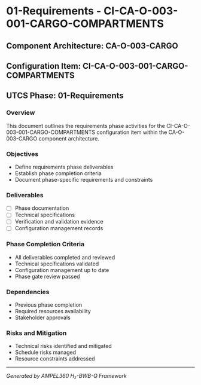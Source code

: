 # 01-Requirements - CI-CA-O-003-001-CARGO-COMPARTMENTS

## Component Architecture: CA-O-003-CARGO
## Configuration Item: CI-CA-O-003-001-CARGO-COMPARTMENTS
## UTCS Phase: 01-Requirements

### Overview
This document outlines the requirements phase activities for the CI-CA-O-003-001-CARGO-COMPARTMENTS configuration item within the CA-O-003-CARGO component architecture.

### Objectives
- Define requirements phase deliverables
- Establish phase completion criteria
- Document phase-specific requirements and constraints

### Deliverables
- [ ] Phase documentation
- [ ] Technical specifications
- [ ] Verification and validation evidence
- [ ] Configuration management records

### Phase Completion Criteria
- All deliverables completed and reviewed
- Technical specifications validated
- Configuration management up to date
- Phase gate review passed

### Dependencies
- Previous phase completion
- Required resources availability
- Stakeholder approvals

### Risks and Mitigation
- Technical risks identified and mitigated
- Schedule risks managed
- Resource constraints addressed

---
*Generated by AMPEL360 H₂-BWB-Q Framework*
